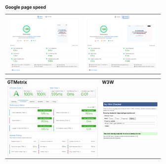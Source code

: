    **Google page speed**
   <table>
      <tr>
         <td>
            <img src="./src/img/md/pagespeed_mob.png" alt="Картинка мобильного" title="Картинка" />
         </td>
         <td>
            <img src="./src/img/md/pagespeed_des.png" alt="Картинка компьютера" title="Картинка" />
         </td>
      </tr>
   </table>

   <table>
      <tr>
         <td><b>GTMetrix</b></td>
         <td><b>W3W</b></td>
      </tr>
      <tr>
         <td>
            <img src="./src/img/md/GTmetrix.png" alt="Картинка" />
         </td>
         <td>
            <img src="./src/img/md/w3w.png" alt="Картинка" />
         </td>
      </tr>
   </table>
